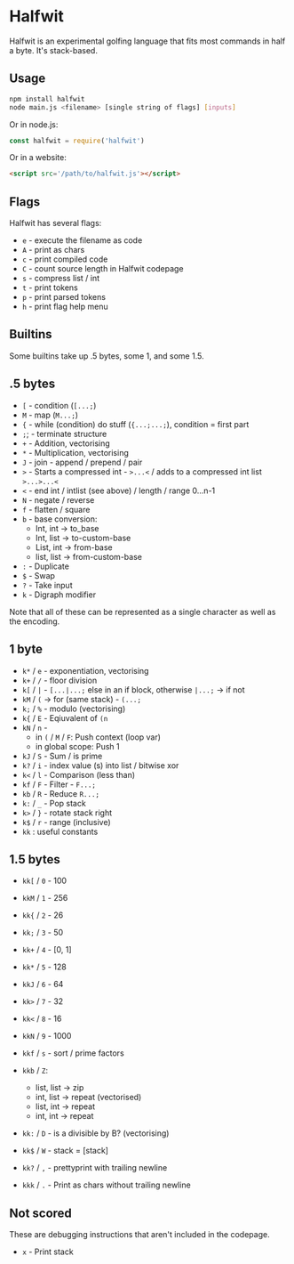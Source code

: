 # Halfwit

Halfwit is an experimental golfing language that fits most commands in half a byte. It's stack-based.

## Usage

```sh
npm install halfwit
node main.js <filename> [single string of flags] [inputs]
```

Or in node.js:

```js
const halfwit = require('halfwit')
```

Or in a website:

```html
<script src='/path/to/halfwit.js'></script>
```

## Flags

Halfwit has several flags:

- `e` - execute the filename as code
- `A` - print as chars
- `c` - print compiled code
- `C` - count source length in Halfwit codepage
- `s` - compress list / int
- `t` - print tokens
- `p` - print parsed tokens
- `h` - print flag help menu

## Builtins

Some builtins take up .5 bytes, some 1, and some 1.5. 

## .5 bytes

- `[` - condition (`[...;`)
- `M` - map (`M...;`)
- `{` - while (condition) do stuff (`{...;...;`), condition = first part
- `;`; - terminate structure
- `+` - Addition, vectorising
- `*` - Multiplication, vectorising
- `J` - join - append / prepend / pair
- `>` - Starts a compressed int - `>...<` / adds to a compressed int list `>...>...<`
- `<` - end int / intlist (see above) / length / range 0...n-1
- `N` - negate / reverse
- `f`  - flatten / square
- `b` - base conversion:
  - Int, int -> to_base
  - Int, list  -> to-custom-base
  - List, int -> from-base
  - list, list -> from-custom-base
- `:` - Duplicate
- `$` - Swap
- `?` - Take input
- `k` - Digraph modifier

Note that all of these can be represented as a single character as well as the encoding.

## 1 byte

- `k*` / `e` - exponentiation, vectorising
- `k+` / `/` - floor division
- `k[` / `|` - `[...|...;` else in an if block, otherwise `|...;` -> if not
- `kM` / `(` -> for (same stack) - `(...;`
- `k;` / `%` - modulo (vectorising)
- `k{` / `E` - Eqiuvalent of `(n`
- `kN` / `n` -
  - in `(` / `M` / `F`: Push context (loop var)
  - in global scope: Push 1
- `kJ` / `S` - Sum / is prime
- `k?` / `i` - index value (s) into list / bitwise xor
- `k<` / `l` - Comparison (less than)
- `kf` / `F` - Filter - `F...;`
- `kb` / `R` - Reduce `R...;`
- `k:` / `_` - Pop stack
- `k>` / `}` - rotate stack right
- `k$` / `r` - range (inclusive)
- `kk` : useful constants

## 1.5 bytes

- `kk[` / `0` - 100
- `kkM` / `1` - 256
- `kk{` / `2` - 26
- `kk;` / `3` - 50
- `kk+` / `4` - [0, 1]
- `kk*` / `5` - 128
- `kkJ` / `6` - 64
- `kk>` / `7` - 32
- `kk<` / `8` - 16
- `kkN` / `9` - 1000


- `kkf` / `s` - sort / prime factors
- `kkb` / `Z`: 
  - list, list -> zip
  - int, list -> repeat (vectorised)
  - list, int -> repeat
  - int, int -> repeat
- `kk:` / `D` - is a divisible by B? (vectorising)
- `kk$` / `W` - stack = [stack]
- `kk?` / `,` - prettyprint with trailing newline
- `kkk` / `.` - Print as chars without trailing newline

## Not scored

These are debugging instructions that aren't included in the codepage.

- `x` - Print stack